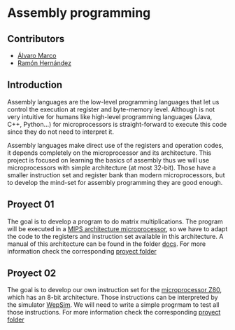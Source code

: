 # Assembly programming

## Contributors

- [Álvaro Marco](https://github.com/alvaro-marco)
- [Ramón Hernández](https://github.com/uRHL)

## Introduction

Assembly languages are the low-level programming languages that let us control the execution at register and byte-memory level. Although is not very intuitive for humans like high-level programming languages (Java, C++, Python...) for microprocessors is straight-forward to execute this code since they do not need to interpret it.


Assembly languages make direct use of the registers and operation codes, it depends completely on the microprocessor and its architecture. This project is focused on learning the basics of assembly thus we will use microprocessors with simple architecture (at most 32-bit). Those have a smaller instruction set and register bank than modern microprocessors, but to develop the mind-set for assembly programming they are good enough.


## Proyect 01

The goal is to develop a program to do matrix multiplications. The program will be executed in a [MIPS architecture microprocessor](https://en.wikipedia.org/wiki/MIPS_architecture), so we have to adapt the code to the registers and instruction set available in this architecture. A manual of this architecture can be found in the folder [docs](./docs). For more information check the corresponding [proyect folder](./pr01)



## Proyect 02

The goal is to develop our own instruction set for the [microprocessor Z80](https://en.wikipedia.org/wiki/Zilog_Z80), which has an 8-bit architecture. Those instructions can be interpreted by the simulator [WepSim](https://wepsim.github.io/). We will need to write a simple progrmam to test all those instructions. For more information check the corresponding [proyect folder](./pr02)
